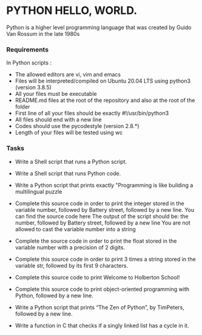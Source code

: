 # PYTHON HELLO, WORLD.

Python is a higher level programming language that was created by Guido Van Rossum in the late 1980s

### Requirements
In Python scripts :

- The allowed editors are vi, vim and emacs
- Files will be interpreted/compiled on Ubuntu 20.04 LTS using python3 (version 3.8.5)
- All your files must be executable
- README.md files at the root of the repository and also at the root of the folder
- First line of all your files should be exactly #!/usr/bin/python3
- All files should end with a new line
- Codes should use the pycodestyle (version 2.8.*)
- Length of your files will be tested using wc

### Tasks
- Write a Shell script that runs a Python script.
- Write a Shell script that runs Python code.
- Write a Python script that prints exactly "Programming is like building a multilingual puzzle
- Complete this source code in order to print the integer stored in the variable number, followed by Battery street, followed by a new line.
You can find the source code here
The output of the script should be:
the number, followed by Battery street,
followed by a new line
You are not allowed to cast the variable number into a string

- Complete the source code in order to print the float stored in the variable number with a precision of 2 digits.
- Complete this source code in order to print 3 times a string stored in the variable str, followed by its first 9 characters.
- Complete this source code to print Welcome to Holberton School!
- Complete this source code to print object-oriented programming with Python, followed by a new line.
- Write a Python script that prints “The Zen of Python”, by TimPeters, followed by a new line.
- Write a function in C that checks if a singly linked list has a cycle in it.

